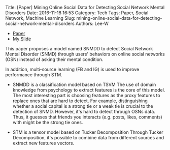 Title: [Paper] Mining Online Social Data for Detecting Social Network Mental Disorders
Date: 2016-11-18 16:53
Category: Tech
Tags: Paper, Social Network, Machine Learning
Slug: mining-online-social-data-for-detecting-social-network-mental-disorders
Authors: Lee-W

* [Paper](http://www2016.net/proceedings/proceedings/p275.pdf)
* [My Slide](https://speakerdeck.com/leew/mining-online-social-data-for-detecting-social-network-mental-disorders)

This paper proposes a model named SNMDD to detect Social Network Mental Disorder (SNMD) through users' behaviors on online social networks (OSN) instead of asking their mental condition.

<!--more-->

In addition, multi-source learning (FB and IG) is used to improve performance through STM.

* SNMDD is a classification model based on TSVM
The use of domain knowledge from psychology to extract features is the core of this model.
The most interesting part is choosing features as the proxy features to replace ones that are hard to detect.
For example, distinguishing whether a social capital is a strong tie or a weak tie is crucial to the detection of SNMD. However, it's hard to detect through OSNs data. Thus, it guesses that friends you interacts (e.g. posts, likes, comments) with might be the strong tie ones.

* STM is a tensor model based on Tucker Decomposition
Through Tucker Decomposition, it's possible to combine data from different sources and extract new features vectors.

